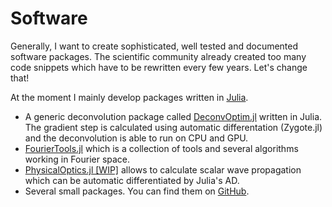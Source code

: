 # Software

Generally, I want to create sophisticated, well tested and documented software packages.
The scientific community already created too many code snippets which have to be rewritten every few years.
Let's change that!


At the moment I mainly develop packages written in [Julia](https://www.julialang.org).

* A generic deconvolution package called [DeconvOptim.jl](https://github.com/roflmaostc/DeconvOptim.jl) written in Julia. The gradient step is calculated using automatic differentation (Zygote.jl) and the deconvolution is able to run on CPU and GPU.
* [FourierTools.jl](https://github.com/bionanoimaging/FourierTools.jl/) which is a collection of tools and several algorithms working in Fourier space.
* [PhysicalOptics.jl [WIP]](https://github.com/JuliaPhysics/PhysicalOptics.jl) allows to calculate scalar wave propagation which can be automatic differentiated by Julia's AD. 
* Several small packages. You can find them on [GitHub](https://github.com/roflmaostc).
